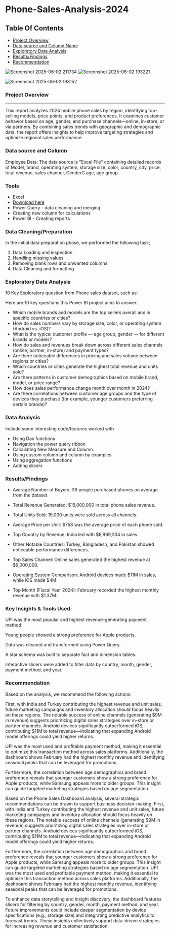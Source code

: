 # Phone-Sales-Analysis-2024

## Table Of Contents

- [Project Overview](#project-overview)
- [Data source and Column Name](#data-source-and-column-Name)
- [Exploratory Data Analysis](#exploratory-data-analysis)
- [Results/Findings](#results/Findings)
- [Recommendation](#recommendation)


![Screenshot 2025-06-02 211734](https://github.com/user-attachments/assets/2f25e4b0-3c24-4794-90c5-54b95e07280a)
![Screenshot 2025-06-02 193221](https://github.com/user-attachments/assets/a72626dd-a43c-4b96-93f2-f9328174d2f0)

![Screenshot 2025-06-02 193152](https://github.com/user-attachments/assets/8f402528-6d45-40f4-a45d-514f4296ffac)






### Project Overview

---

This report analyzes 2024 mobile phone sales by region, identifying top-selling models, price points, and product preferences. It examines customer behavior based on age, gender, and purchase channels—online, in-store, or via partners. By combining sales trends with geographic and demographic data, the report offers insights to help improve targeting strategies and optimize regional sales performance.

### Data source and Column

Employee Data: The data source is "Excel File" containing detailed records of Model, brand, operating system, storage size, color, country, city, price, total revenue, sales channel, GenderC age, age group.

### Tools

- Excel
- [Download here](https://drive.google.com/file/d/1NmWIPWQbNSl76H7AOyzHrS_dlo6o1gWx/view?usp=drivesdk)
- Power Query - data cleaning and merging
- Creating new column for calculations
- Power BI - Creating reports


### Data Cleaning/Preparation


In the initial data preparation phase, we performed the following task;
1. Data Loading and inspection
2. Handling missing values
3. Removing blank rows and unwanted columns
3. Data Cleaning and formatting

### Exploratory Data Analysis

10 Key Exploratory question from Phone sales dataset, such as:

Here are 10 key questions this Power BI project aims to answer:

-	Which mobile brands and models are the top sellers overall and in specific countries or cities?
-	How do sales numbers vary by storage size, color, or operating system (Android vs. iOS)?
-	What is the typical customer profile — age group, gender — for different brands or models?
-	How do sales and revenues break down across different sales channels (online, partner, in-store) and payment types?
-	Are there noticeable differences in pricing and sales volume between regions or cities?
-	Which countries or cities generate the highest total revenue and units sold?
-	Are there patterns in customer demographics based on mobile brand, model, or price range?
-	How does sales performance change month over month in 2024?
-	Are there correlations between customer age groups and the type of devices they purchase (for example, younger customers preferring certain brands)?



  ### Data Analysis

  Include some interesting code/features worked with
   - Using Dax functions
  - Navigation the power query ribbon
  - Calculating New Measure and Column.
  - Using custom column and column by examples
  - Using aggregation functions
  - Adding slicers


  ### Results/Findings
  
- Average Number of Buyers: 39 people purchased phones on average from the dataset.

- Total Revenue Generated: $15,000,000 in total phone sales revenue.

- Total Units Sold: 19,000 units were sold across all channels.

- Average Price per Unit: $758 was the average price of each phone sold.

- Top Country by Revenue: India led with $6,969,334 in sales.

- Other Notable Countries: Turkey, Bangladesh, and Pakistan showed noticeable performance differences.

- Top Sales Channel: Online sales generated the highest revenue at $9,000,000.

- Operating System Comparison: Android devices made $11M in sales, while iOS made $4M.

- Top Month (Fiscal Year 2024): February recorded the highest monthly revenue with $1.37M.

### Key Insights & Tools Used:

 UPI was the most popular and highest revenue-generating payment method.

Young people showed a strong preference for Apple products.

 Data was cleaned and transformed using Power Query.

 A star schema was built to separate fact and dimension tables.

 Interactive slicers were added to filter data by country, month, gender, payment method, and year.

 ### Recommendation

Based on the analysis, we recommend the following actions:

First, with India and Turkey contributing the highest revenue and unit sales, future marketing campaigns and inventory allocation should focus heavily on these regions. The notable success of online channels (generating $9M in revenue) suggests prioritizing digital sales strategies over in-store or partner channels. Android devices significantly outperformed iOS, contributing $11M to total revenue—indicating that expanding Android model offerings could yield higher returns.

UPI was the most used and profitable payment method, making it essential to optimize this transaction method across sales platforms. Additionally, the dashboard shows February had the highest monthly revenue and identifying seasonal peaks that can be leveraged for promotions.

Furthermore, the correlation between age demographics and brand preference reveals that younger customers show a strong preference for Apple products, while Samsung appeals more to older groups. This insight can guide targeted marketing strategies based on age segmentation.

Based on the Phone Sales Dashboard analysis, several strategic recommendations can be drawn to support business decision-making. First, with India and Turkey contributing the highest revenue and unit sales, future marketing campaigns and inventory allocation should focus heavily on these regions. The notable success of online channels (generating \$9M in revenue) suggests prioritizing digital sales strategies over in-store or partner channels. Android devices significantly outperformed iOS, contributing \$11M to total revenue—indicating that expanding Android model offerings could yield higher returns.

Furthermore, the correlation between age demographics and brand preference reveals that younger customers show a strong preference for Apple products, while Samsung appeals more to older groups. This insight can guide targeted marketing strategies based on age segmentation. UPI was the most used and profitable payment method, making it essential to optimize this transaction method across sales platforms. Additionally, the dashboard shows February had the highest monthly revenue, identifying seasonal peaks that can be leveraged for promotions.

To enhance data storytelling and insight discovery, the dashboard features slicers for filtering by country, gender, month, payment method, and year. Future improvements could include deeper segmentation by device specifications (e.g., storage size) and integrating predictive analytics to forecast trends. These insights collectively support data-driven strategies for increasing revenue and customer satisfaction.
